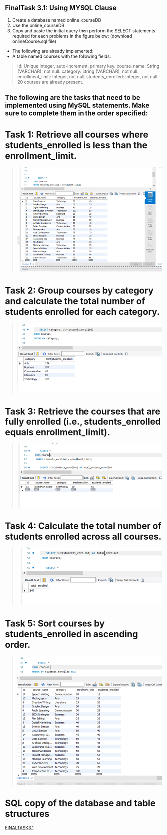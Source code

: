 ## FinalTask 3.1: Using MYSQL Clause
1. Create a database named online_courseDB
2. Use the online_courseDB
3. Copy and paste the initial query then perform the SELECT statements required for each
problems in the figure below: (download onlineCourse.sql file)

* The following are already implemented: 
* A table named courses with the following fields: 
> id: Unique integer, auto-increment, primary key. 
course_name: String (VARCHAR), not null. 
category: String (VARCHAR), not null. 
enrollment_limit: Integer, not null. 
students_enrolled: Integer, not null. 
20 courses are already present. 
## The following are the tasks that need to be implemented using MySQL statements. Make sure to complete them in the order specified: 
# Task 1: Retrieve all courses where students_enrolled is less than the enrollment_limit. 
> ![Sample Output](IMAGE/task%203.1/task%201.PNG)
# Task 2: Group courses by category and calculate the total number of students enrolled for each category. 
> ![Sample Output](IMAGE/task%203.1/task2.PNG)
# Task 3: Retrieve the courses that are fully enrolled (i.e., students_enrolled equals enrollment_limit). 
> ![Sample Output](IMAGE/task%203.1/task3.PNG)
# Task 4: Calculate the total number of students enrolled across all courses. 
> ![Sample Output](IMAGE/task%203.1/task4.PNG)
# Task 5: Sort courses by students_enrolled in ascending order.
> ![Sample Output](IMAGE/task%203.1/task5.PNG)
# SQL copy of the database and table structures
 [FINALTASK3.1](IMAGE/task%203.1/3.1.sql)




